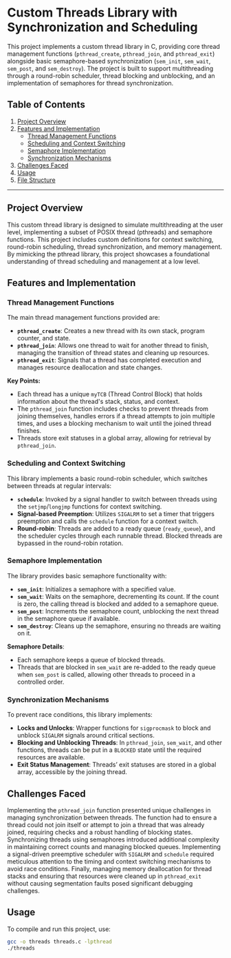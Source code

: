 # Custom Threads Library with Synchronization and Scheduling

This project implements a custom thread library in C, providing core thread management functions (`pthread_create`, `pthread_join`, and `pthread_exit`) alongside basic semaphore-based synchronization (`sem_init`, `sem_wait`, `sem_post`, and `sem_destroy`). The project is built to support multithreading through a round-robin scheduler, thread blocking and unblocking, and an implementation of semaphores for thread synchronization.

## Table of Contents

1. [Project Overview](#project-overview)
2. [Features and Implementation](#features-and-implementation)
   - [Thread Management Functions](#thread-management-functions)
   - [Scheduling and Context Switching](#scheduling-and-context-switching)
   - [Semaphore Implementation](#semaphore-implementation)
   - [Synchronization Mechanisms](#synchronization-mechanisms)
3. [Challenges Faced](#challenges-faced)
4. [Usage](#usage)
5. [File Structure](#file-structure)

---

## Project Overview

This custom thread library is designed to simulate multithreading at the user level, implementing a subset of POSIX thread (pthreads) and semaphore functions. This project includes custom definitions for context switching, round-robin scheduling, thread synchronization, and memory management. By mimicking the pthread library, this project showcases a foundational understanding of thread scheduling and management at a low level.

## Features and Implementation

### Thread Management Functions

The main thread management functions provided are:
- **`pthread_create`**: Creates a new thread with its own stack, program counter, and state.
- **`pthread_join`**: Allows one thread to wait for another thread to finish, managing the transition of thread states and cleaning up resources.
- **`pthread_exit`**: Signals that a thread has completed execution and manages resource deallocation and state changes.

**Key Points:**
- Each thread has a unique `myTCB` (Thread Control Block) that holds information about the thread's stack, status, and context.
- The `pthread_join` function includes checks to prevent threads from joining themselves, handles errors if a thread attempts to join multiple times, and uses a blocking mechanism to wait until the joined thread finishes.
- Threads store exit statuses in a global array, allowing for retrieval by `pthread_join`.

### Scheduling and Context Switching

This library implements a basic round-robin scheduler, which switches between threads at regular intervals:
- **`schedule`**: Invoked by a signal handler to switch between threads using the `setjmp`/`longjmp` functions for context switching.
- **Signal-based Preemption**: Utilizes `SIGALRM` to set a timer that triggers preemption and calls the `schedule` function for a context switch.
- **Round-robin**: Threads are added to a ready queue (`ready_queue`), and the scheduler cycles through each runnable thread. Blocked threads are bypassed in the round-robin rotation.

### Semaphore Implementation

The library provides basic semaphore functionality with:
- **`sem_init`**: Initializes a semaphore with a specified value.
- **`sem_wait`**: Waits on the semaphore, decrementing its count. If the count is zero, the calling thread is blocked and added to a semaphore queue.
- **`sem_post`**: Increments the semaphore count, unblocking the next thread in the semaphore queue if available.
- **`sem_destroy`**: Cleans up the semaphore, ensuring no threads are waiting on it.

**Semaphore Details**:
- Each semaphore keeps a queue of blocked threads.
- Threads that are blocked in `sem_wait` are re-added to the ready queue when `sem_post` is called, allowing other threads to proceed in a controlled order.

### Synchronization Mechanisms

To prevent race conditions, this library implements:
- **Locks and Unlocks**: Wrapper functions for `sigprocmask` to block and unblock `SIGALRM` signals around critical sections.
- **Blocking and Unblocking Threads**: In `pthread_join`, `sem_wait`, and other functions, threads can be put in a `BLOCKED` state until the required resources are available.
- **Exit Status Management**: Threads’ exit statuses are stored in a global array, accessible by the joining thread.

## Challenges Faced

Implementing the `pthread_join` function presented unique challenges in managing synchronization between threads. The function had to ensure a thread could not join itself or attempt to join a thread that was already joined, requiring checks and a robust handling of blocking states. Synchronizing threads using semaphores introduced additional complexity in maintaining correct counts and managing blocked queues. Implementing a signal-driven preemptive scheduler with `SIGALRM` and `schedule` required meticulous attention to the timing and context switching mechanisms to avoid race conditions. Finally, managing memory deallocation for thread stacks and ensuring that resources were cleaned up in `pthread_exit` without causing segmentation faults posed significant debugging challenges.

## Usage

To compile and run this project, use:
```bash
gcc -o threads threads.c -lpthread
./threads
